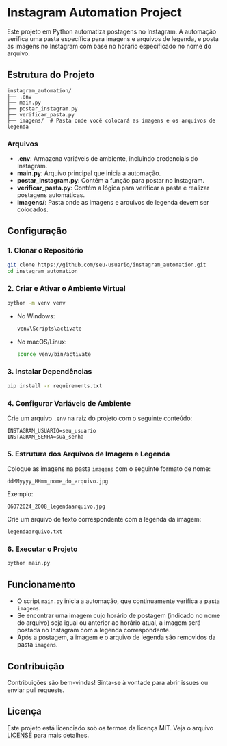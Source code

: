
# Instagram Automation Project

Este projeto em Python automatiza postagens no Instagram. A automação verifica uma pasta específica para imagens e arquivos de legenda, e posta as imagens no Instagram com base no horário especificado no nome do arquivo.

## Estrutura do Projeto

```
instagram_automation/
├── .env
├── main.py
├── postar_instagram.py
├── verificar_pasta.py
├── imagens/  # Pasta onde você colocará as imagens e os arquivos de legenda
```

### Arquivos

- **.env**: Armazena variáveis de ambiente, incluindo credenciais do Instagram.
- **main.py**: Arquivo principal que inicia a automação.
- **postar_instagram.py**: Contém a função para postar no Instagram.
- **verificar_pasta.py**: Contém a lógica para verificar a pasta e realizar postagens automáticas.
- **imagens/**: Pasta onde as imagens e arquivos de legenda devem ser colocados.

## Configuração

### 1. Clonar o Repositório

```bash
git clone https://github.com/seu-usuario/instagram_automation.git
cd instagram_automation
```

### 2. Criar e Ativar o Ambiente Virtual

```bash
python -m venv venv
```

- No Windows:
  ```bash
  venv\Scripts\activate
  ```
- No macOS/Linux:
  ```bash
  source venv/bin/activate
  ```

### 3. Instalar Dependências

```bash
pip install -r requirements.txt
```

### 4. Configurar Variáveis de Ambiente

Crie um arquivo `.env` na raiz do projeto com o seguinte conteúdo:

```env
INSTAGRAM_USUARIO=seu_usuario
INSTAGRAM_SENHA=sua_senha
```

### 5. Estrutura dos Arquivos de Imagem e Legenda

Coloque as imagens na pasta `imagens` com o seguinte formato de nome:

```
ddMMyyyy_HHmm_nome_do_arquivo.jpg
```

Exemplo:

```
06072024_2008_legendaarquivo.jpg
```

Crie um arquivo de texto correspondente com a legenda da imagem:

```
legendaarquivo.txt
```

### 6. Executar o Projeto

```bash
python main.py
```

## Funcionamento

- O script `main.py` inicia a automação, que continuamente verifica a pasta `imagens`.
- Se encontrar uma imagem cujo horário de postagem (indicado no nome do arquivo) seja igual ou anterior ao horário atual, a imagem será postada no Instagram com a legenda correspondente.
- Após a postagem, a imagem e o arquivo de legenda são removidos da pasta `imagens`.

## Contribuição

Contribuições são bem-vindas! Sinta-se à vontade para abrir issues ou enviar pull requests.

## Licença

Este projeto está licenciado sob os termos da licença MIT. Veja o arquivo [LICENSE](LICENSE) para mais detalhes.
